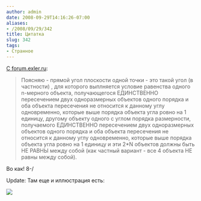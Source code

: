 ```yaml
---
author: admin
date: 2008-09-29T14:16:26-07:00
aliases:
- /2008/09/29/342
title: Цитатка
slug: 342
tags:
- Странное
---
```


[С forum.exler.ru](http://forum.exler.ru/t/140647/p/16967778):

> Поясняю - прямой угол плоскости одной точки - это такой угол (в частности) , для которого выплняется условие равенства одного n-мерного объекта, получающегося ЕДИНСТВЕННО пересечением двух одноразмерных объектов одного порядка и оба объекта пересечения не относится к данному углу одновременно, которые выше порядка объекта угла ровно на 1 единицу, другому объекту одного с углом порядка размерности, получаемого ЕДИНСТВЕННО пересечением двух одноразмерных объектов одного порядка и оба объекта пересечения не относится к данному углу одновременно, которые выше порядка объекта угла ровно на 1 единицу и эти 2*N объектов должны быть НЕ РАВНЫ между собой (как частный вариант - все 4 объекта НЕ равны между собой).

Во как! 8-/

Update: Там еще и иллюстрация есть:

![](http://forum.exler.ru/uploads/129/post-1222704180.jpg)
